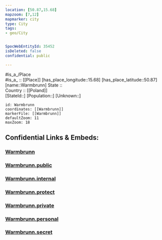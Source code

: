 ```yaml
---
location: [50.87,15.68] 
mapzoom: [7,12] 
mapmarker: city 
type: City
tags:
- geo/City


SpocWebEntityId: 35452
isDeleted: false
confidential: public

---
```

#is_a_/Place  
#is_a_ :: [[Place]] 
[has_place_longitude::15.68] 
[has_place_latitude::50.87] 
[name::Warmbrunn] 
State ::  
Country :: [[Poland]]  
[StateId::] 
[Population::] 
[Unknown::] 


```leaflet
id: Warmbrunn
coordinates: [[Warmbrunn]] 
markerFile: [[Warmbrunn]] 
defaultZoom: 11 
maxZoom: 18
```


## Confidential Links & Embeds: 

### [Warmbrunn](/_Standards/Earth/Continent/Europe/Europe~East/Poland/Provinces~Poland/Lower_Silesian/City/Warmbrunn.md) 

### [Warmbrunn.public](/_public/Earth/Continent/Europe/Europe~East/Poland/Provinces~Poland/Lower_Silesian/City/Warmbrunn.public.md) 

### [Warmbrunn.internal](/_internal/Earth/Continent/Europe/Europe~East/Poland/Provinces~Poland/Lower_Silesian/City/Warmbrunn.internal.md) 

### [Warmbrunn.protect](/_protect/Earth/Continent/Europe/Europe~East/Poland/Provinces~Poland/Lower_Silesian/City/Warmbrunn.protect.md) 

### [Warmbrunn.private](/_private/Earth/Continent/Europe/Europe~East/Poland/Provinces~Poland/Lower_Silesian/City/Warmbrunn.private.md) 

### [Warmbrunn.personal](/_personal/Earth/Continent/Europe/Europe~East/Poland/Provinces~Poland/Lower_Silesian/City/Warmbrunn.personal.md) 

### [Warmbrunn.secret](/_secret/Earth/Continent/Europe/Europe~East/Poland/Provinces~Poland/Lower_Silesian/City/Warmbrunn.secret.md)

